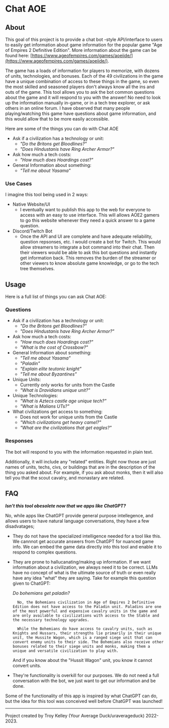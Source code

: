 # Chat AOE

## About 

This goal of this project is to provide a chat bot -style API/interface to users to easily get information about game information for the popular game "Age of Empires 2 Definitive Edition". More information about the game can be found here: [https://www.ageofempires.com/games/aoeiide/](https://www.ageofempires.com/games/aoeiide/).

The game has a loads of information for players to memorize, with dozens of units, technologies, and bonuses. Each of the 49 civilizations in the game have a unique combination of access to these things in the game, so even the most skilled and seasoned players don't always know all the ins and outs of the game. This tool allows you to ask the bot common questions about the game and it will respond to you with the answer! No need to look up the information manually in-game, or in a tech tree explorer, or ask others in an online forum. I have observed that many people playing/watching this game have questions about game information, and this would allow that to be more easily accessible.

Here are some of the things you can do with Chat AOE

- Ask if a civilization has a technology or unit: 
  - *"Do the Britons get Bloodlines?"*
  - *"Does Hindustanis have Ring Archer Armor?"*
- Ask how much a tech costs:
  - *"How much does Hoardings cost?"*
- General Information about something:
  - *"Tell me about Yasama"*

### Use Cases
I imagine this tool being used in 2 ways:

- Native Website/UI
  - I eventually want to publish this app to the web for everyone to access with an easy to use interface. This will allows AOE2 gamers to go this website whenever they need a quick answer to a game question.
- Discord/Twitch Bot
  - Once the API and UI are complete and have adequate reliability, question repsonses, etc. I would create a bot for Twitch. This would allow streamers to integrate a bot command into their chat. Then their viewers would be able to ask this bot questions and instantly get information back. This removes the burden of the streamer or other viewers to know absolute game knowledge, or go to the tech tree themselves.

## Usage
Here is a full list of things you can ask Chat AOE:

### Questions

- Ask if a civilization has a technology or unit: 
  - *"Do the Britons get Bloodlines?"*
  - *"Does Hindustanis have Ring Archer Armor?"*
- Ask how much a tech costs:
  - *"How much does Hoardings cost?"*
  - *"What is the cost of Crossbow?"*
- General Information about something:
  - *"Tell me about Yasama"*
  - *"Paladin"*
  - *"Explain elite teutonic knight"*
  - *"Tell me about Byzantines"*
- Unique Units:
  - Currently only works for units from the Castle
  - *"What is Dravidians unique unit?"*
- Unique Technologies:
  - *"What is Aztecs castle age unique tech?"*
  - *"What is Malians UTs?"*
- What civilizations get access to something:
  - Does not work for unique units from the Castle
  - *"Which civilizations get heavy camel?"*
  - *"What are the civilizations that get eagles?"*

### Responses
The bot will respond to you with the information requested in plain text.

Additionally, it will include any "related" entities. Right now those are just names of units, techs, civs, or buildings that are in the description of the thing you asked about. For example, if you ask about monks, then it will also tell you that the scout cavalry, and monastary are related.

## FAQ

***Isn't this tool obesolete now that we apps like ChatGPT?***

No, while apps like ChatGPT provide general purpose intellegence, and allows users to have natural language conversations, they have a few disadvatages;

- They do not have the specialized intelligence needed for a tool like this. We cannnot get accurate answers from ChatGPT for nuanced game info. We can embed the game data directly into this tool and enable it to respond to complex questions.
- They are prone to hallucanating/making up information. If we want information about a civilization, we always need it to be correct. LLMs have no concept of what is the ultimate source of truth or even really have any idea "what" they are saying. Take for example this question given to ChatGPT:

    *Do bohemians get paladin?*
  
        No, the Bohemians civilization in Age of Empires 2 Definitive Edition does not have access to the Paladin unit. Paladins are one of the most powerful and expensive cavalry units in the game and are only available to civilizations with access to the Stable and the necessary technology upgrades.

        While the Bohemians do have access to cavalry units, such as Knights and Hussars, their strengths lie primarily in their unique unit, the Hussite Wagon, which is a ranged siege unit that can convert enemy units to their side. The Bohemians also receive other bonuses related to their siege units and monks, making them a unique and versatile civilization to play with.

    And if you know about the "Hussit Wagon" unit, you know it cannot convert units.

- They're functionality is overkill for our purposes. We do not need a full conversation with the bot, we just want to get our information and be done.

Some of the functionality of this app is inspired by what ChatGPT can do, but the idea for this tool was conceived well before ChatGPT was launched!

----------

Project created by Troy Kelley (Your Average Duck/uraverageduck) 2022-2023.

